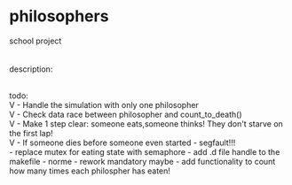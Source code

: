 # philosophers
school project
<br><br><br>
description:

<br>
todo:
<br>
V - Handle the simulation with only one philosopher <br>
V - Check data race between philosopher and count_to_death()<br>
V - Make 1 step clear: someone eats,someone thinks! They don't starve on the first lap!<br>
V - If someone dies before someone even started - segfault!!!<br>
 - replace mutex for eating state with semaphore
 - add .d file handle to the makefile
 - norme
 - rework mandatory maybe
 - add functionality to count how many times each philospher has eaten!


